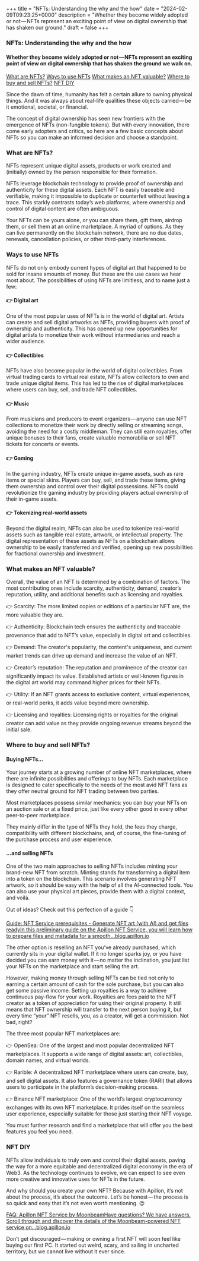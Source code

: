 +++
title = "NFTs: Understanding the why and the how"
date = "2024-02-09T09:23:25+0000"
description = "Whether they become widely adopted or not — NFTs represent an exciting point of view on digital ownership that has shaken our ground."
draft = false
+++

### NFTs: Understanding the why and the how


#### Whether they become widely adopted or not — NFTs represent an exciting point of view on digital ownership that has shaken the ground we walk on.

[What are NFTs?](#794a)
[Ways to use NFTs](#20e5)
[What makes an NFT valuable?](#03c1)
[Where to buy and sell NFTs?](#80d3)
[NFT DIY](#cc1e)

Since the dawn of time, humanity has felt a certain allure to owning physical things. And it was always about real-life qualities these objects carried — be it emotional, societal, or financial.


The concept of digital ownership has seen new frontiers with the emergence of NFTs (non-fungible tokens). But with every innovation, there come early adopters and critics, so here are a few basic concepts about NFTs so you can make an informed decision and choose a standpoint.


### What are NFTs?


NFTs represent unique digital assets, products or work created and (initially) owned by the person responsible for their formation.


NFTs leverage blockchain technology to provide proof of ownership and authenticity for these digital assets. Each NFT is easily traceable and verifiable, making it impossible to duplicate or counterfeit without leaving a trace. This starkly contrasts today’s web platforms, where ownership and control of digital content are often ambiguous.


Your NFTs can be yours alone, or you can share them, gift them, airdrop them, or sell them at an online marketplace. A myriad of options. As they can live permanently on the blockchain network, there are no due dates, renewals, cancellation policies, or other third-party interferences.


### Ways to use NFTs


NFTs do not only embody current hypes of digital art that happened to be sold for insane amounts of money. But these are the use cases we hear most about. The possibilities of using NFTs are limitless, and to name just a few:


#### 👉 Digital art


One of the most popular uses of NFTs is in the world of digital art. Artists can create and sell digital artworks as NFTs, providing buyers with proof of ownership and authenticity. This has opened up new opportunities for digital artists to monetize their work without intermediaries and reach a wider audience.


#### 👉 Collectibles


NFTs have also become popular in the world of digital collectibles. From virtual trading cards to virtual real estate, NFTs allow collectors to own and trade unique digital items. This has led to the rise of digital marketplaces where users can buy, sell, and trade NFT collectibles.


#### 👉 Music


From musicians and producers to event organizers — anyone can use NFT collections to monetize their work by directly selling or streaming songs, avoiding the need for a costly middleman. They can still earn royalties, offer unique bonuses to their fans, create valuable memorabilia or sell NFT tickets for concerts or events.


#### 👉 Gaming


In the gaming industry, NFTs create unique in-game assets, such as rare items or special skins. Players can buy, sell, and trade these items, giving them ownership and control over their digital possessions. NFTs could revolutionize the gaming industry by providing players actual ownership of their in-game assets.


#### 👉 Tokenizing real-world assets


Beyond the digital realm, NFTs can also be used to tokenize real-world assets such as tangible real estate, artwork, or intellectual property. The digital representation of these assets as NFTs on a blockchain allows ownership to be easily transferred and verified, opening up new possibilities for fractional ownership and investment.


### What makes an NFT valuable?


Overall, the value of an NFT is determined by a combination of factors. The most contributing ones include scarcity, authenticity, demand, creator’s reputation, utility, and additional benefits such as licensing and royalties.


👉 Scarcity: The more limited copies or editions of a particular NFT are, the more valuable they are.


👉 Authenticity: Blockchain tech ensures the authenticity and traceable provenance that add to NFT’s value, especially in digital art and collectibles.


👉 Demand: The creator's popularity, the content's uniqueness, and current market trends can drive up demand and increase the value of an NFT.


👉 Creator’s reputation: The reputation and prominence of the creator can significantly impact its value. Established artists or well-known figures in the digital art world may command higher prices for their NFTs.


👉 Utility: If an NFT grants access to exclusive content, virtual experiences, or real-world perks, it adds value beyond mere ownership.


👉 Licensing and royalties: Licensing rights or royalties for the original creator can add value as they provide ongoing revenue streams beyond the initial sale.


### Where to buy and sell NFTs?


#### Buying NFTs…


Your journey starts at a growing number of online NFT marketplaces, where there are infinite possibilities and offerings to buy NFTs. Each marketplace is designed to cater specifically to the needs of the most avid NFT fans as they offer neutral ground for NFT trading between two parties.


Most marketplaces possess similar mechanics: you can buy your NFTs on an auction sale or at a fixed price, just like every other good in every other peer-to-peer marketplace.


They mainly differ in the type of NFTs they hold, the fees they charge, compatibility with different blockchains, and, of course, the fine-tuning of the purchase process and user experience.


#### …and selling NFTs


One of the two main approaches to selling NFTs includes minting your brand-new NFT from scratch. Minting stands for transforming a digital item into a token on the blockchain. This scenario involves generating NFT artwork, so it should be easy with the help of all the AI-connected tools. You can also use your physical art pieces, provide them with a digital context, and voilà.


Out of ideas? Check out this perfection of a guide 👇

[Guide: NFT Service prerequisites - Generate NFT art (with AI) and get files readyIn this preliminary guide on the Apillon NFT Service, you will learn how to prepare files and metadata for a smooth…blog.apillon.io](https://blog.apillon.io/guide-nft-service-pt-1-generate-nft-art-with-ai-and-get-files-ready-200168b6b303)

The other option is reselling an NFT you’ve already purchased, which currently sits in your digital wallet. If it no longer sparks joy, or you have decided you can earn money with it — no matter the inclination, you just list your NFTs on the marketplace and start selling the art.


However, making money through selling NFTs can be tied not only to earning a certain amount of cash for the sole purchase, but you can also get some passive income. Setting up royalties is a way to achieve continuous pay-flow for your work. Royalties are fees paid to the NFT creator as a token of appreciation for using their original property. It still means that NFT ownership will transfer to the next person buying it, but every time “your” NFT resells, you, as a creator, will get a commission. Not bad, right?


The three most popular NFT marketplaces are:


👉 OpenSea: One of the largest and most popular decentralized NFT marketplaces. It supports a wide range of digital assets: art, collectibles, domain names, and virtual worlds.


👉 Rarible: A decentralized NFT marketplace where users can create, buy, and sell digital assets. It also features a governance token (RARI) that allows users to participate in the platform’s decision-making process.


👉 Binance NFT marketplace: One of the world’s largest cryptocurrency exchanges with its own NFT marketplace. It prides itself on the seamless user experience, especially suitable for those just starting their NFT voyage.


You must further research and find a marketplace that will offer you the best features you feel you need.


### NFT DIY


NFTs allow individuals to truly own and control their digital assets, paving the way for a more equitable and decentralized digital economy in the era of Web3. As the technology continues to evolve, we can expect to see even more creative and innovative uses for NFTs in the future.


And why should you create your own NFT? Because with Apillon, it’s not about the process, it’s about the outcome. Let’s be honest — the process is so quick and easy that it’s not even worth mentioning. 😉

[FAQ: Apillon NFT Service by MoonbeamHave questions? We have answers. Scroll through and discover the details of the Moonbeam-powered NFT service on…blog.apillon.io](https://blog.apillon.io/faq-apillon-nft-service-by-moonbeam-a64f0c3930b1)

Don’t get discouraged — making or owning a first NFT will soon feel like buying our first PC. It started out weird, scary, and sailing in uncharted territory, but we cannot live without it ever since.
